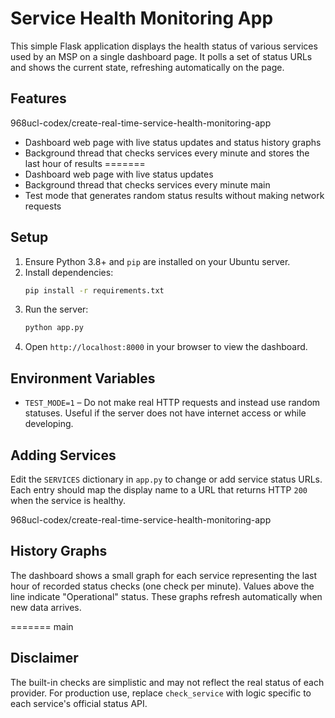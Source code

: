 # Service Health Monitoring App

This simple Flask application displays the health status of various services used by an MSP on a single dashboard page. It polls a set of status URLs and shows the current state, refreshing automatically on the page.

## Features

968ucl-codex/create-real-time-service-health-monitoring-app
- Dashboard web page with live status updates and status history graphs
- Background thread that checks services every minute and stores the last hour of results
=======
- Dashboard web page with live status updates
- Background thread that checks services every minute
main
- Test mode that generates random status results without making network requests

## Setup

1. Ensure Python 3.8+ and `pip` are installed on your Ubuntu server.
2. Install dependencies:
   ```bash
   pip install -r requirements.txt
   ```
3. Run the server:
   ```bash
   python app.py
   ```
4. Open `http://localhost:8000` in your browser to view the dashboard.

## Environment Variables

- `TEST_MODE=1` – Do not make real HTTP requests and instead use random statuses. Useful if the server does not have internet access or while developing.

## Adding Services

Edit the `SERVICES` dictionary in `app.py` to change or add service status URLs. Each entry should map the display name to a URL that returns HTTP `200` when the service is healthy.

968ucl-codex/create-real-time-service-health-monitoring-app
## History Graphs

The dashboard shows a small graph for each service representing the last hour of
recorded status checks (one check per minute). Values above the line indicate
"Operational" status. These graphs refresh automatically when new data arrives.

=======
main
## Disclaimer

The built-in checks are simplistic and may not reflect the real status of each provider. For production use, replace `check_service` with logic specific to each service's official status API.
